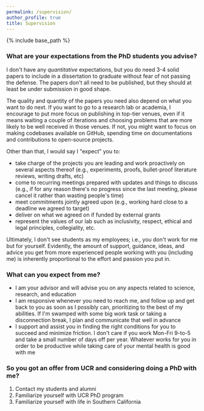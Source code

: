 ```yaml
---
permalink: /supervision/
author_profile: true
title: Supervision
---
```


{% include base_path %}

### What are your expectations from the PhD students you advise?
I don't have any _quantitative_ expectations, but you do need 3-4 solid papers to include in a dissertation to graduate without fear of not passing the defense. The papers don't all need to be published, but they should at least be under submission in good shape. 

The quality and quantity of the papers you need also depend on what you want to do next. If you want to go to a research lab or academia, I encourage to put more focus on publishing in top-tier venues, even if it means waiting a couple of iterations and choosing problems that are more likely to be well received in those venues. If not, you might want to focus on making codebases available on GitHub, spending time on documentations and contributions to open-source projects.

Other than that, I would say I "expect" you to:
- take charge of the projects you are leading and work proactively on several aspects thereof (e.g., experiments, proofs, bullet-proof literature reviews, writing drafts, etc)
- come to recurring meetings prepared with updates and things to discuss (e.g., if for any reason there's no progress since the last meeting, please cancel it rather than wasting people's time)
- meet commitments jointly agreed upon (e.g., working hard close to a deadline we agreed to target)
- deliver on what we agreed on if funded by external grants
- represent the values of our lab such as inclusivity, respect, ethical and legal principles, collegiality, etc. 

Ultimately, I don't see students as my employees; i.e., you don't work for me but for yourself. Evidently, the amount of support, guidance, ideas, and advice you get from more experienced people working with you (including me) is inherently proportional to the effort and passion you put in.

### What can you expect from me?
- I am your advisor and will advise you on any aspects related to science, research, and education
- I am responsive whenever you need to reach me, and follow up and get back to you as soon as I possibly can, prioritizing to the best of my abilities. If I'm swamped with some big work task or taking a disconnection break, I plan and communicate that well in advance
- I support and assist you in finding the right conditions for you to succeed and minimize friction. I don't care if you work Mon-Fri 9-to-5 and take a small number of days off per year. Whatever works for you in order to be productive while taking care of your mental health is good with me



### So you got an offer from UCR and considering doing a PhD with me?
1. Contact my students and alumni
2. Familiarize yourself with UCR PhD program
3. Familiarize yourself with life in Southern California

